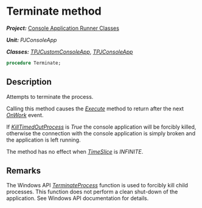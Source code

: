 # Terminate method

***Project:*** [Console Application Runner Classes](../API.md)

***Unit:*** _PJConsoleApp_

***Classes:*** [_TPJCustomConsoleApp_](./TPJCustomConsoleApp.md), [_TPJConsoleApp_](./TPJConsoleApp.md)

```pascal
procedure Terminate;
```

## Description

Attempts to terminate the process.

Calling this method causes the [_Execute_](./TPJCustomConsoleApp-Execute.md) method to return after the next [_OnWork_](./TPJCustomConsoleApp-OnWork.md) event.

If [_KillTimedOutProcess_](./TPJCustomConsoleApp-KillTimedOutProcess.md) is _True_ the console application will be forcibly killed, otherwise the connection with the console application is simply broken and the application is left running.

The method has no effect when [_TimeSlice_](./TPJCustomConsoleApp-TimeSlice.md) is _INFINITE_.

## Remarks

The Windows API [_TerminateProcess_](https://learn.microsoft.com/en-gb/windows/win32/api/processthreadsapi/nf-processthreadsapi-terminateprocess) function is used to forcibly kill child processes. This function does not perform a clean shut-down of the application. See Windows API documentation for details.
